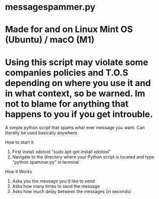 # messagespammer.py
# Made for and on Linux Mint OS (Ubuntu) / macO (M1)
# Using this script may violate some companies policies and T.O.S depending on where you use it and in what context, so be warned. Im not to blame for anything that happens to you if you get introuble.

A simple python script that spams what ever message you want.
Can literally be used basically anywhere

How to start it
  1. First install xdotool "sudo apt-get install xdotool"
  2. Navigate to the directory where your Python script is located and type "python spammer.py" in terminal

How it Works
  1. Asks you the message you'd like to send
  2. Asks how many times to send the message
  3. Asks how much delay between the messages (in seconds)
     
